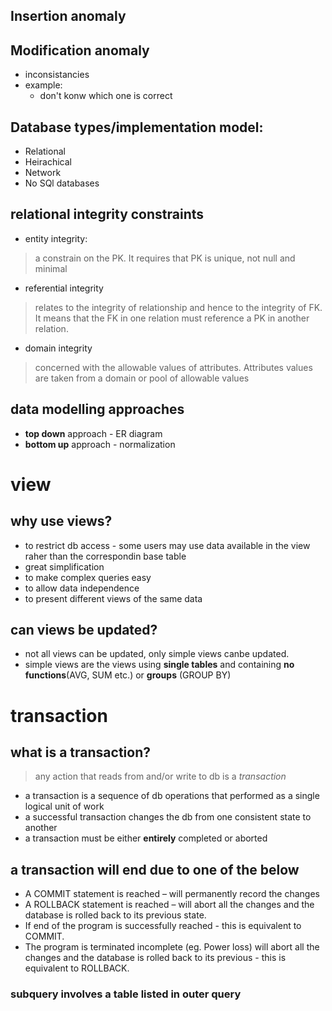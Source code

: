 ## Insertion anomaly

## Modification anomaly
- inconsistancies
- example:
  - don't konw which one is correct

## Database types/implementation model:
- Relational
- Heirachical
- Network
- No SQl databases

## relational integrity constraints
- entity integrity:
> a constrain on the PK.
> It requires that PK is unique, not null and minimal

- referential integrity
> relates to the integrity of relationship and hence to the integrity of FK.
> It means that the FK in one relation must reference a PK in another relation.

- domain integrity
> concerned with the allowable values of attributes.
> Attributes values are taken from a domain or pool of allowable values

## data modelling approaches
- __top down__ approach - ER diagram
- __bottom up__ approach - normalization

# view
## why use views?
- to restrict db access - some users may use data available in the view raher than the correspondin base table
- great simplification
- to make complex queries easy
- to allow data independence
- to present different views of the same data

## can views be updated?
- not all views can be updated, only simple views canbe updated.
- simple views are the views using __single tables__ and containing __no functions__(AVG, SUM etc.) or __groups__ (GROUP BY)

# transaction
## what is a transaction?
> any action that reads from and/or write to db is a _transaction_

- a transaction is a sequence of db operations that performed as a single logical unit of work
- a successful transaction changes the db from one consistent state to another
- a transaction must be either **entirely** completed or aborted

## a transaction will end due to one of the below
- A COMMIT statement is reached – will permanently record the changes
- A ROLLBACK statement is reached – will abort all the changes and the database is rolled back to its previous state.
- If end of the program is successfully reached - this is equivalent to COMMIT.
- The program is terminated incomplete (eg. Power loss) will abort all the changes and the database is rolled back to its previous - this is equivalent to ROLLBACK.

### subquery involves a table listed in outer query
